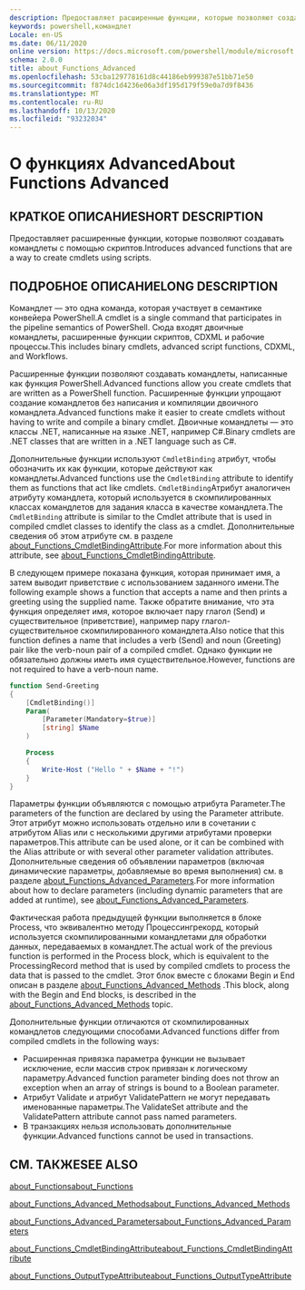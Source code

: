 ```yaml
---
description: Предоставляет расширенные функции, которые позволяют создавать командлеты с помощью скриптов.
keywords: powershell,командлет
Locale: en-US
ms.date: 06/11/2020
online version: https://docs.microsoft.com/powershell/module/microsoft.powershell.core/about/about_functions_advanced?view=powershell-5.1&WT.mc_id=ps-gethelp
schema: 2.0.0
title: about_Functions_Advanced
ms.openlocfilehash: 53cba129778161d8c44186eb999387e51bb71e50
ms.sourcegitcommit: f874dc1d4236e06a3df195d179f59e0a7d9f8436
ms.translationtype: MT
ms.contentlocale: ru-RU
ms.lasthandoff: 10/13/2020
ms.locfileid: "93232034"
---
```

# <a name="about-functions-advanced"></a><span data-ttu-id="2571c-104">О функциях Advanced</span><span class="sxs-lookup"><span data-stu-id="2571c-104">About Functions Advanced</span></span>

## <a name="short-description"></a><span data-ttu-id="2571c-105">КРАТКОЕ ОПИСАНИЕ</span><span class="sxs-lookup"><span data-stu-id="2571c-105">SHORT DESCRIPTION</span></span>
<span data-ttu-id="2571c-106">Предоставляет расширенные функции, которые позволяют создавать командлеты с помощью скриптов.</span><span class="sxs-lookup"><span data-stu-id="2571c-106">Introduces advanced functions that are a way to create cmdlets using scripts.</span></span>

## <a name="long-description"></a><span data-ttu-id="2571c-107">ПОДРОБНОЕ ОПИСАНИЕ</span><span class="sxs-lookup"><span data-stu-id="2571c-107">LONG DESCRIPTION</span></span>

<span data-ttu-id="2571c-108">Командлет — это одна команда, которая участвует в семантике конвейера PowerShell.</span><span class="sxs-lookup"><span data-stu-id="2571c-108">A cmdlet is a single command that participates in the pipeline semantics of PowerShell.</span></span> <span data-ttu-id="2571c-109">Сюда входят двоичные командлеты, расширенные функции скриптов, CDXML и рабочие процессы.</span><span class="sxs-lookup"><span data-stu-id="2571c-109">This includes binary cmdlets, advanced script functions, CDXML, and Workflows.</span></span>

<span data-ttu-id="2571c-110">Расширенные функции позволяют создавать командлеты, написанные как функция PowerShell.</span><span class="sxs-lookup"><span data-stu-id="2571c-110">Advanced functions allow you create cmdlets that are written as a PowerShell function.</span></span> <span data-ttu-id="2571c-111">Расширенные функции упрощают создание командлетов без написания и компиляции двоичного командлета.</span><span class="sxs-lookup"><span data-stu-id="2571c-111">Advanced functions make it easier to create cmdlets without having to write and compile a binary cmdlet.</span></span> <span data-ttu-id="2571c-112">Двоичные командлеты — это классы .NET, написанные на языке .NET, например C#.</span><span class="sxs-lookup"><span data-stu-id="2571c-112">Binary cmdlets are .NET classes that are written in a .NET language such as C#.</span></span>

<span data-ttu-id="2571c-113">Дополнительные функции используют `CmdletBinding` атрибут, чтобы обозначить их как функции, которые действуют как командлеты.</span><span class="sxs-lookup"><span data-stu-id="2571c-113">Advanced functions use the `CmdletBinding` attribute to identify them as functions that act like cmdlets.</span></span> <span data-ttu-id="2571c-114">`CmdletBinding`Атрибут аналогичен атрибуту командлета, который используется в скомпилированных классах командлетов для задания класса в качестве командлета.</span><span class="sxs-lookup"><span data-stu-id="2571c-114">The `CmdletBinding` attribute is similar to the Cmdlet attribute that is used in compiled cmdlet classes to identify the class as a cmdlet.</span></span> <span data-ttu-id="2571c-115">Дополнительные сведения об этом атрибуте см. в разделе [about_Functions_CmdletBindingAttribute](about_Functions_CmdletBindingAttribute.md).</span><span class="sxs-lookup"><span data-stu-id="2571c-115">For more information about this attribute, see [about_Functions_CmdletBindingAttribute](about_Functions_CmdletBindingAttribute.md).</span></span>

<span data-ttu-id="2571c-116">В следующем примере показана функция, которая принимает имя, а затем выводит приветствие с использованием заданного имени.</span><span class="sxs-lookup"><span data-stu-id="2571c-116">The following example shows a function that accepts a name and then prints a greeting using the supplied name.</span></span> <span data-ttu-id="2571c-117">Также обратите внимание, что эта функция определяет имя, которое включает пару глагол (Send) и существительное (приветствие), например пару глагол-существительное скомпилированного командлета.</span><span class="sxs-lookup"><span data-stu-id="2571c-117">Also notice that this function defines a name that includes a verb (Send) and noun (Greeting) pair like the verb-noun pair of a compiled cmdlet.</span></span> <span data-ttu-id="2571c-118">Однако функции не обязательно должны иметь имя существительное.</span><span class="sxs-lookup"><span data-stu-id="2571c-118">However, functions are not required to have a verb-noun name.</span></span>

```powershell
function Send-Greeting
{
    [CmdletBinding()]
    Param(
        [Parameter(Mandatory=$true)]
        [string] $Name
    )

    Process
    {
        Write-Host ("Hello " + $Name + "!")
    }
}
```

<span data-ttu-id="2571c-119">Параметры функции объявляются с помощью атрибута Parameter.</span><span class="sxs-lookup"><span data-stu-id="2571c-119">The parameters of the function are declared by using the Parameter attribute.</span></span>
<span data-ttu-id="2571c-120">Этот атрибут можно использовать отдельно или в сочетании с атрибутом Alias или с несколькими другими атрибутами проверки параметров.</span><span class="sxs-lookup"><span data-stu-id="2571c-120">This attribute can be used alone, or it can be combined with the Alias attribute or with several other parameter validation attributes.</span></span> <span data-ttu-id="2571c-121">Дополнительные сведения об объявлении параметров (включая динамические параметры, добавляемые во время выполнения) см. в разделе [about_Functions_Advanced_Parameters](about_Functions_Advanced_Parameters.md).</span><span class="sxs-lookup"><span data-stu-id="2571c-121">For more information about how to declare parameters (including dynamic parameters that are added at runtime), see [about_Functions_Advanced_Parameters](about_Functions_Advanced_Parameters.md).</span></span>

<span data-ttu-id="2571c-122">Фактическая работа предыдущей функции выполняется в блоке Process, что эквивалентно методу Процессингрекорд, который используется скомпилированными командлетами для обработки данных, передаваемых в командлет.</span><span class="sxs-lookup"><span data-stu-id="2571c-122">The actual work of the previous function is performed in the Process block, which is equivalent to the ProcessingRecord method that is used by compiled cmdlets to process the data that is passed to the cmdlet.</span></span> <span data-ttu-id="2571c-123">Этот блок вместе с блоками Begin и End описан в разделе [about_Functions_Advanced_Methods](about_Functions_Advanced_Methods.md) .</span><span class="sxs-lookup"><span data-stu-id="2571c-123">This block, along with the Begin and End blocks, is described in the [about_Functions_Advanced_Methods](about_Functions_Advanced_Methods.md) topic.</span></span>

<span data-ttu-id="2571c-124">Дополнительные функции отличаются от скомпилированных командлетов следующими способами.</span><span class="sxs-lookup"><span data-stu-id="2571c-124">Advanced functions differ from compiled cmdlets in the following ways:</span></span>

- <span data-ttu-id="2571c-125">Расширенная привязка параметра функции не вызывает исключение, если массив строк привязан к логическому параметру.</span><span class="sxs-lookup"><span data-stu-id="2571c-125">Advanced function parameter binding does not throw an exception when an array of strings is bound to a Boolean parameter.</span></span>
- <span data-ttu-id="2571c-126">Атрибут Validate и атрибут ValidatePattern не могут передавать именованные параметры.</span><span class="sxs-lookup"><span data-stu-id="2571c-126">The ValidateSet attribute and the ValidatePattern attribute cannot pass named parameters.</span></span>
- <span data-ttu-id="2571c-127">В транзакциях нельзя использовать дополнительные функции.</span><span class="sxs-lookup"><span data-stu-id="2571c-127">Advanced functions cannot be used in transactions.</span></span>

## <a name="see-also"></a><span data-ttu-id="2571c-128">СМ. ТАКЖЕ</span><span class="sxs-lookup"><span data-stu-id="2571c-128">SEE ALSO</span></span>

[<span data-ttu-id="2571c-129">about_Functions</span><span class="sxs-lookup"><span data-stu-id="2571c-129">about_Functions</span></span>](about_Functions.md)

[<span data-ttu-id="2571c-130">about_Functions_Advanced_Methods</span><span class="sxs-lookup"><span data-stu-id="2571c-130">about_Functions_Advanced_Methods</span></span>](about_Functions_Advanced_Methods.md)

[<span data-ttu-id="2571c-131">about_Functions_Advanced_Parameters</span><span class="sxs-lookup"><span data-stu-id="2571c-131">about_Functions_Advanced_Parameters</span></span>](about_Functions_Advanced_Parameters.md)

[<span data-ttu-id="2571c-132">about_Functions_CmdletBindingAttribute</span><span class="sxs-lookup"><span data-stu-id="2571c-132">about_Functions_CmdletBindingAttribute</span></span>](about_Functions_CmdletBindingAttribute.md)

[<span data-ttu-id="2571c-133">about_Functions_OutputTypeAttribute</span><span class="sxs-lookup"><span data-stu-id="2571c-133">about_Functions_OutputTypeAttribute</span></span>](about_Functions_OutputTypeAttribute.md)

